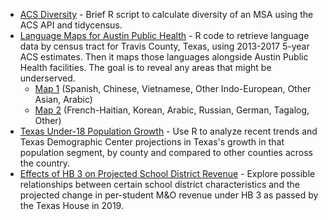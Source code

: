 * [ACS Diversity](https://shalbrook.github.io/acs-diversity/) - Brief R script to calculate diversity of an MSA using the ACS API and tidycensus.
* [Language Maps for Austin Public Health](https://shalbrook.github.io/language-maps-for-aph/) - R code to retrieve language data by census tract for Travis County, Texas, using 2013-2017 5-year ACS estimates. Then it maps those languages alongside Austin Public Health facilities. The goal is to reveal any areas that might be underserved.
  * [Map 1](https://shalbrook.github.io/language-maps-for-aph/map1.html) (Spanish, Chinese, Vietnamese, Other Indo-European, Other Asian, Arabic)
  * [Map 2](https://shalbrook.github.io/language-maps-for-aph/map2.html) (French-Haitian, Korean, Arabic, Russian, German, Tagalog, Other)
* [Texas Under-18 Population Growth](https://shalbrook.github.io/texas-under-18-pop-growth/) - Use R to analyze recent trends and Texas Demographic Center projections in Texas's growth in that population segment, by county and compared to other counties across the country.
* [Effects of HB 3 on Projected School District Revenue](https://shalbrook.github.io/hb3-school-districts/) - Explore possible relationships between certain school district characteristics and the projected change in per-student M&O revenue under HB 3 as passed by the Texas House in 2019.
